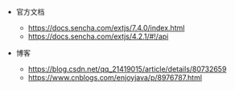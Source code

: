 - 官方文档
	- https://docs.sencha.com/extjs/7.4.0/index.html
	- https://docs.sencha.com/extjs/4.2.1/#!/api

- 博客
	- https://blog.csdn.net/qq_21419015/article/details/80732659
	- https://www.cnblogs.com/enjoyjava/p/8976787.html